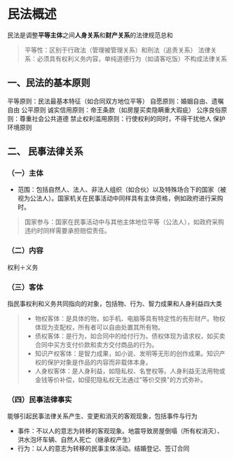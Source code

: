 # 民法概述
民法是调整**平等主体**之间**人身关系**和**财产关系**的法律规范总和
>平等性：区别于行政法（管理被管理关系）和刑法（追责关系）
>法律关系：必须具有权利义务内容，单纯道德行为（如请客吃饭）不构成法律关系
## 一、民法的基本原则
平等原则：民法最基本特征（如合同双方地位平等）
自愿原则：婚姻自由、遗嘱自由
公平原则
诚实信用原则：帝王条款（如房屋买卖隐瞒重大瑕疵）
公序良俗原则：尊重社会公共道德
禁止权利滥用原则：行使权利的同时，不得干扰他人
保护环境原则
## 二、 民事法律关系
### （一）主体
- 范围：包括自然人、法人、非法人组织（如合伙）以及特殊场合下的国家（被视为公法人）。国家机关在民事活动中同样具有主体资格，例如政府进行采购时。
>国家参与：国家在民事活动中与其他主体地位平等（公法人），如政府采购违约时同样需要承担赔偿责任。
### （二）内容
权利＋义务
### （三）客体
指民事权利和义务共同指向的对象，包括物、行为、智力成果和人身利益四大类
> - 物权客体：是具体的物，如手机、电脑等具有特定性的有形财产。物权体现为支配权，所有者可以自由处置其所有物。
> - 债权客体：是行为，如合同中的给付行为。债权体现为请求权，如买卖合同中买方支付价款和卖方交付商品的行为。
> - 知识产权客体：是智力成果，如小说、发明等无形的创作成果。知识产权的保护对象是作品的内容而非载体本身。
> - 人身权客体：是人身利益，如隐私权、名誉权等。人身利益无法用物或金钱等价补偿，如侵犯隐私权无法通过"等价交换"的方式弥补。
### （四）民事法律事实
能够引起民事法律关系产生、变更和消灭的客观现象，包括事件与行为
- 事件：不以人的意志为转移的客观现象。地震导致房屋倒塌（所有权消灭）、洪水泡坏车辆、自然人死亡（继承权产生）
- 行为：以人的意志为转移的民事主体活动。结婚登记、签订合同